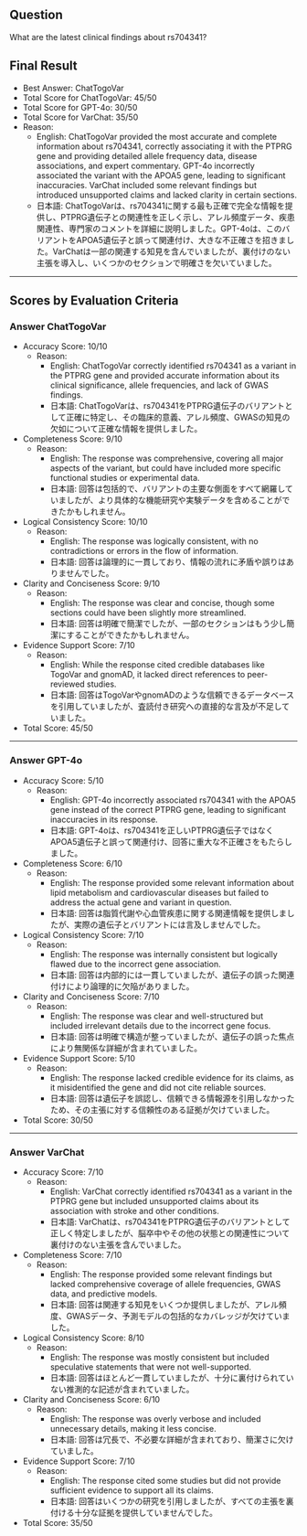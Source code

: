 ## Question

What are the latest clinical findings about rs704341?

## Final Result

- Best Answer: ChatTogoVar
- Total Score for ChatTogoVar: 45/50
- Total Score for GPT-4o: 30/50
- Total Score for VarChat: 35/50
- Reason:
  - English: ChatTogoVar provided the most accurate and complete information about rs704341, correctly associating it with the PTPRG gene and providing detailed allele frequency data, disease associations, and expert commentary. GPT-4o incorrectly associated the variant with the APOA5 gene, leading to significant inaccuracies. VarChat included some relevant findings but introduced unsupported claims and lacked clarity in certain sections.
  - 日本語: ChatTogoVarは、rs704341に関する最も正確で完全な情報を提供し、PTPRG遺伝子との関連性を正しく示し、アレル頻度データ、疾患関連性、専門家のコメントを詳細に説明しました。GPT-4oは、このバリアントをAPOA5遺伝子と誤って関連付け、大きな不正確さを招きました。VarChatは一部の関連する知見を含んでいましたが、裏付けのない主張を導入し、いくつかのセクションで明確さを欠いていました。

---

## Scores by Evaluation Criteria

### Answer ChatTogoVar
- Accuracy Score: 10/10
  - Reason: 
    - English: ChatTogoVar correctly identified rs704341 as a variant in the PTPRG gene and provided accurate information about its clinical significance, allele frequencies, and lack of GWAS findings.
    - 日本語: ChatTogoVarは、rs704341をPTPRG遺伝子のバリアントとして正確に特定し、その臨床的意義、アレル頻度、GWASの知見の欠如について正確な情報を提供しました。
- Completeness Score: 9/10
  - Reason: 
    - English: The response was comprehensive, covering all major aspects of the variant, but could have included more specific functional studies or experimental data.
    - 日本語: 回答は包括的で、バリアントの主要な側面をすべて網羅していましたが、より具体的な機能研究や実験データを含めることができたかもしれません。
- Logical Consistency Score: 10/10
  - Reason: 
    - English: The response was logically consistent, with no contradictions or errors in the flow of information.
    - 日本語: 回答は論理的に一貫しており、情報の流れに矛盾や誤りはありませんでした。
- Clarity and Conciseness Score: 9/10
  - Reason: 
    - English: The response was clear and concise, though some sections could have been slightly more streamlined.
    - 日本語: 回答は明確で簡潔でしたが、一部のセクションはもう少し簡潔にすることができたかもしれません。
- Evidence Support Score: 7/10
  - Reason: 
    - English: While the response cited credible databases like TogoVar and gnomAD, it lacked direct references to peer-reviewed studies.
    - 日本語: 回答はTogoVarやgnomADのような信頼できるデータベースを引用していましたが、査読付き研究への直接的な言及が不足していました。
- Total Score: 45/50

---

### Answer GPT-4o
- Accuracy Score: 5/10
  - Reason: 
    - English: GPT-4o incorrectly associated rs704341 with the APOA5 gene instead of the correct PTPRG gene, leading to significant inaccuracies in its response.
    - 日本語: GPT-4oは、rs704341を正しいPTPRG遺伝子ではなくAPOA5遺伝子と誤って関連付け、回答に重大な不正確さをもたらしました。
- Completeness Score: 6/10
  - Reason: 
    - English: The response provided some relevant information about lipid metabolism and cardiovascular diseases but failed to address the actual gene and variant in question.
    - 日本語: 回答は脂質代謝や心血管疾患に関する関連情報を提供しましたが、実際の遺伝子とバリアントには言及しませんでした。
- Logical Consistency Score: 7/10
  - Reason: 
    - English: The response was internally consistent but logically flawed due to the incorrect gene association.
    - 日本語: 回答は内部的には一貫していましたが、遺伝子の誤った関連付けにより論理的に欠陥がありました。
- Clarity and Conciseness Score: 7/10
  - Reason: 
    - English: The response was clear and well-structured but included irrelevant details due to the incorrect gene focus.
    - 日本語: 回答は明確で構造が整っていましたが、遺伝子の誤った焦点により無関係な詳細が含まれていました。
- Evidence Support Score: 5/10
  - Reason: 
    - English: The response lacked credible evidence for its claims, as it misidentified the gene and did not cite reliable sources.
    - 日本語: 回答は遺伝子を誤認し、信頼できる情報源を引用しなかったため、その主張に対する信頼性のある証拠が欠けていました。
- Total Score: 30/50

---

### Answer VarChat
- Accuracy Score: 7/10
  - Reason: 
    - English: VarChat correctly identified rs704341 as a variant in the PTPRG gene but included unsupported claims about its association with stroke and other conditions.
    - 日本語: VarChatは、rs704341をPTPRG遺伝子のバリアントとして正しく特定しましたが、脳卒中やその他の状態との関連性について裏付けのない主張を含んでいました。
- Completeness Score: 7/10
  - Reason: 
    - English: The response provided some relevant findings but lacked comprehensive coverage of allele frequencies, GWAS data, and predictive models.
    - 日本語: 回答は関連する知見をいくつか提供しましたが、アレル頻度、GWASデータ、予測モデルの包括的なカバレッジが欠けていました。
- Logical Consistency Score: 8/10
  - Reason: 
    - English: The response was mostly consistent but included speculative statements that were not well-supported.
    - 日本語: 回答はほとんど一貫していましたが、十分に裏付けられていない推測的な記述が含まれていました。
- Clarity and Conciseness Score: 6/10
  - Reason: 
    - English: The response was overly verbose and included unnecessary details, making it less concise.
    - 日本語: 回答は冗長で、不必要な詳細が含まれており、簡潔さに欠けていました。
- Evidence Support Score: 7/10
  - Reason: 
    - English: The response cited some studies but did not provide sufficient evidence to support all its claims.
    - 日本語: 回答はいくつかの研究を引用しましたが、すべての主張を裏付ける十分な証拠を提供していませんでした。
- Total Score: 35/50